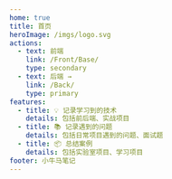 ```yaml
---
home: true
title: 首页
heroImage: /imgs/logo.svg
actions:
  - text: 前端
    link: /Front/Base/
    type: secondary
  - text: 后端 →
    link: /Back/
    type: primary
features:
  - title: 💡 记录学习到的技术
    details: 包括前后端、实战项目
  - title: 📚 记录遇到的问题
    details: 包括日常项目遇到的问题、面试题
  - title: 📦 总结案例
    details: 包括实验室项目、学习项目
footer: 小牛马笔记
---
```

